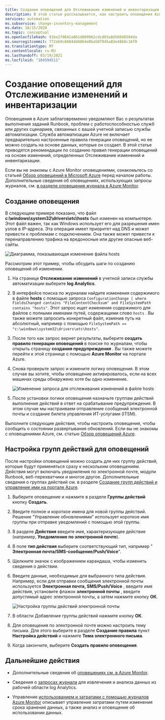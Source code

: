 ```yaml
---
title: Создание оповещений для Отслеживание изменений и инвентаризации службы автоматизации Azure
description: В этой статье рассказывается, как настроить оповещения Azure для уведомления о состоянии изменений, обнаруженных Отслеживание изменений и инвентаризации.
services: automation
ms.subservice: change-inventory-management
ms.date: 10/15/2020
ms.topic: conceptual
ms.openlocfilehash: 91be2f8641a061d009962cdcd03a8d56048594da
ms.sourcegitcommit: 772eb9c6684dd4864e0ba507945a83e48b8c16f0
ms.translationtype: MT
ms.contentlocale: ru-RU
ms.lasthandoff: 03/19/2021
ms.locfileid: "104594511"
---
```

# <a name="how-to-create-alerts-for-change-tracking-and-inventory"></a>Создание оповещений для Отслеживание изменений и инвентаризации

Оповещения в Azure заблаговременно уведомляют Вас о результатах выполнения заданий Runbook, проблем с работоспособностью служб или других сценариев, связанных с вашей учетной записью службы автоматизации. Служба автоматизации Azure не включает предварительно настроенные правила генерации оповещений, но ее можно создать на основе данных, которые он создает. В этой статье приводятся рекомендации по созданию правил генерации оповещений на основе изменений, определенных Отслеживание изменений и инвентаризации.

Если вы не знакомы с Azure Monitor оповещениями, ознакомьтесь со статьей [Обзор оповещений в Microsoft Azure](../../azure-monitor/alerts/alerts-overview.md) перед началом работы. Дополнительные сведения об оповещениях, использующих запросы журналов, см. [в разделе оповещения журнала в Azure Monitor](../../azure-monitor/alerts/alerts-unified-log.md).

## <a name="create-alert"></a>Создание оповещения

В следующем примере показано, что файл **c:\windows\system32\drivers\etc\hosts** был изменен на компьютере. Этот файл важен, так как Windows использует его для разрешения имен узлов в IP-адреса. Эта операция имеет приоритет над DNS и может привести к проблемам с подключением. Она также может привести к перенаправлению трафика на вредоносные или другие опасные веб-сайты.

![Диаграмма, показывающая изменение файла hosts](./media/configure-alerts/changes.png)

Рассмотрим этот пример, чтобы обсудить шаги по созданию оповещений об изменении.

1. На странице **Отслеживание изменений** в учетной записи службы автоматизации выберите **log Analytics**.

2. В интерфейсе поиска по журналам найдите изменения содержимого в файле **hosts** с помощью запроса `ConfigurationChange | where FieldsChanged contains "FileContentChecksum" and FileSystemPath contains "hosts"`. Этот запрос ищет изменения содержимого для файлов с полными именами путей, содержащими слово `hosts` . Вы также можете запросить конкретный файл, изменив путь на абсолютный, например с помощью `FileSystemPath == "c:\windows\system32\drivers\etc\hosts"`.

3. После того как запрос вернет результаты, выберите **создать правило генерации оповещений** в поиске по журналам, чтобы открыть страницу **создания предупреждения** . Вы также можете перейти к этой странице с помощью **Azure Monitor** на портале Azure.

4. Снова проверьте запрос и измените логику оповещения. В этом случае вы хотите, чтобы оповещение активировалось, если на всех машинах среды обнаружено хотя бы одно изменение.

    ![Изменение запроса для отслеживания изменений в файле hosts](./media/configure-alerts/change-query.png)

5. После установки логики оповещения назначьте группам действий выполнение действий в ответ на срабатывание предупреждения. В этом случае мы настраиваем отправление сообщений электронной почты и создание билета управления ИТ-услугами (ITSM).

Выполните следующие действия, чтобы настроить оповещения, чтобы сообщить о состоянии развертывания обновлений. Если вы не знакомы с оповещениями Azure, см. статью [Обзор оповещений Azure](../../azure-monitor/alerts/alerts-overview.md).

## <a name="configure-action-groups-for-your-alerts"></a>Настройка групп действий для оповещений

После настройки оповещений можно создать для них группу действий, которые будут применяться сразу к нескольким оповещениям. Действия могут включать уведомления по электронной почте, модули Runbook, веб-перехватчики и многое другое. Дополнительные сведения о группах действий см. в разделе [Создание групп действий и управление ими на портале Azure](../../azure-monitor/alerts/action-groups.md).

1. Выберите оповещение и нажмите в разделе **Группы действий** кнопку **Создать**.

2. Введите полное и короткое имена для новой группы действий. Решение "Управление обновлениями" использует короткое имя группы при отправке уведомлений с помощью этой группы.

3. В разделе **Действия** введите имя, характеризующее действие (например, **Уведомление по электронной почте**).

4. В поле **тип действия** выберите соответствующий тип, например " **Электронная почта/SMS-сообщение/Push/Voice**".

5. Щелкните значок с изображением карандаша, чтобы изменить сведения о действии.

6. Введите данные, необходимые для выбранного типа действия. Например, если для отправки сообщения электронной почты используется **Электронная почта, SMS/Push/Voice** , введите имя действия, установите флажок **электронной почты** , введите допустимый адрес электронной почты, а затем нажмите кнопку **ОК**.

    ![Настройка группы действий электронной почты](./media/configure-alerts/configure-email-action-group.png)

7. В области Добавление группы действий нажмите кнопку **ОК**.

8. Для оповещения по электронной почте можно настроить тему письма. Для этого выберите в разделе **Создание правила** пункт **Настройка действий** и нажмите **Тема электронного письма**.

9. Когда закончите, выберите **Создать правило оповещения**.

## <a name="next-steps"></a>Дальнейшие действия

* Дополнительные сведения об [оповещениях см. в Azure Monitor](../../azure-monitor/alerts/alerts-overview.md).

* Сведения о [запросах журнала](../../azure-monitor/logs/log-query-overview.md) для извлечения и анализа данных из рабочей области log Analytics.

* Управление [использованием и затратами с помощью журналов Azure Monitor](../../azure-monitor/logs/manage-cost-storage.md) описывает управление затратами путем изменения срока хранения данных, а также анализ и оповещение об использовании данных.